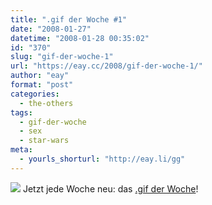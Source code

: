 ```yaml
---
title: ".gif der Woche #1"
date: "2008-01-27"
datetime: "2008-01-28 00:35:02"
id: "370"
slug: "gif-der-woche-1"
url: "https://eay.cc/2008/gif-der-woche-1/"
author: "eay"
format: "post"
categories:
  - the-others
tags:
  - gif-der-woche
  - sex
  - star-wars
meta:
  - yourls_shorturl: "http://eay.li/gg"
---
```


![](/uploads/2008/stormtrooper.gif) Jetzt jede Woche neu: das [.gif der Woche](//eay.cc/tag/gif-der-woche/)!
